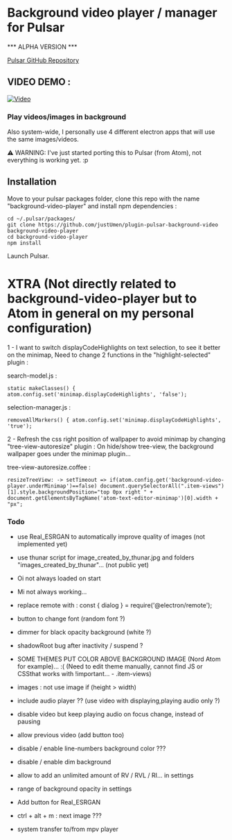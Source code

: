 # Background video player / manager for Pulsar

*** ALPHA VERSION ***

[Pulsar GitHub Repository](https://github.com/pulsar-edit/pulsar)

## VIDEO DEMO :

[![Video](https://img.youtube.com/vi/n8YT5_3DOlw/0.jpg)](https://www.youtube.com/watch?v=n8YT5_3DOlw)

### Play videos/images in background

Also system-wide, I personally use 4 different electron apps that will use the same images/videos.

⚠️ WARNING: I've just started porting this to Pulsar (from Atom), not everything is working yet. :p

## Installation

Move to your pulsar packages folder, clone this repo with the name "background-video-player" and install npm dependencies :

    cd ~/.pulsar/packages/
    git clone https://github.com/justUmen/plugin-pulsar-background-video background-video-player
    cd background-video-player
    npm install

Launch Pulsar.

# XTRA (Not directly related to background-video-player but to Atom in general on my personal configuration)

1 - I want to switch displayCodeHighlights on text selection, to see it better on the minimap,
Need to change 2 functions in the "highlight-selected" plugin :

search-model.js :

`static makeClasses() {
  atom.config.set('minimap.displayCodeHighlights', 'false');`

selection-manager.js :

`removeAllMarkers() {
  atom.config.set('minimap.displayCodeHighlights', 'true');`

2 - Refresh the css right position of wallpaper to avoid minimap by changing "tree-view-autoresize" plugin :
On hide/show tree-view, the background wallpaper goes under the minimap plugin...

tree-view-autoresize.coffee :

`resizeTreeView: ->
    setTimeout =>
      if(atom.config.get('background-video-player.underMinimap')==false)
        document.querySelectorAll(".item-views")[1].style.backgroundPosition="top 0px right "
        + document.getElementsByTagName('atom-text-editor-minimap')[0].width + "px";`

### Todo

- use Real_ESRGAN to automatically improve quality of images (not implemented yet)

- use thunar script for image_created_by_thunar.jpg and folders "images_created_by_thunar"... (not public yet)

- Oi not always loaded on start

- Mi not always working...

- replace remote with : const { dialog } = require('@electron/remote');

- button to change font (random font ?)

- dimmer for black opacity background (white ?)

- shadowRoot bug after inactivity / suspend ?

- SOME THEMES PUT COLOR ABOVE BACKGROUND IMAGE (Nord Atom for example)... :(
  (Need to edit theme manually, cannot find JS or CSSthat works with !important... - .item-views)

- images : not use image if (height > width)

- include audio player ?? (use video with displaying,playing audio only ?)

- disable video but keep playing audio on focus change, instead of pausing

- allow previous video (add button too)

- disable / enable line-numbers background color ???

- disable / enable dim background

- allow to add an unlimited amount of RV / RVL / RI... in settings

- range of background opacity in settings

- Add button for Real_ESRGAN

- ctrl + alt + m : next image ???

- system transfer to/from mpv player
